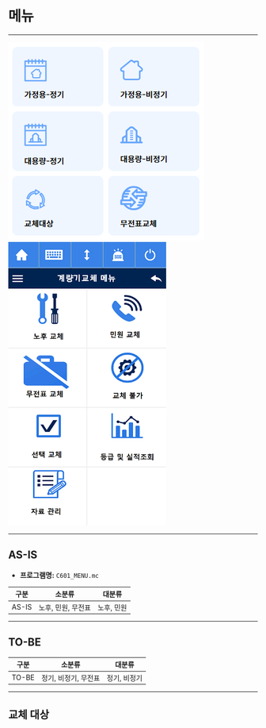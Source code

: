 # 메뉴

---

![메뉴 이미지 1](image-5.png)
![메뉴 이미지 2](image-6.png)

---

## AS-IS

- **프로그램명:** `C601_MENU.mc`

| 구분  | 소분류             | 대분류     |
| ----- | ------------------ | ---------- |
| AS-IS | 노후, 민원, 무전표 | 노후, 민원 |

---

## TO-BE

| 구분  | 소분류               | 대분류       |
| ----- | -------------------- | ------------ |
| TO-BE | 정기, 비정기, 무전표 | 정기, 비정기 |

---

## 교체 대상

<!-- 필요시 교체 대상에 대한 설명 추가 -->
